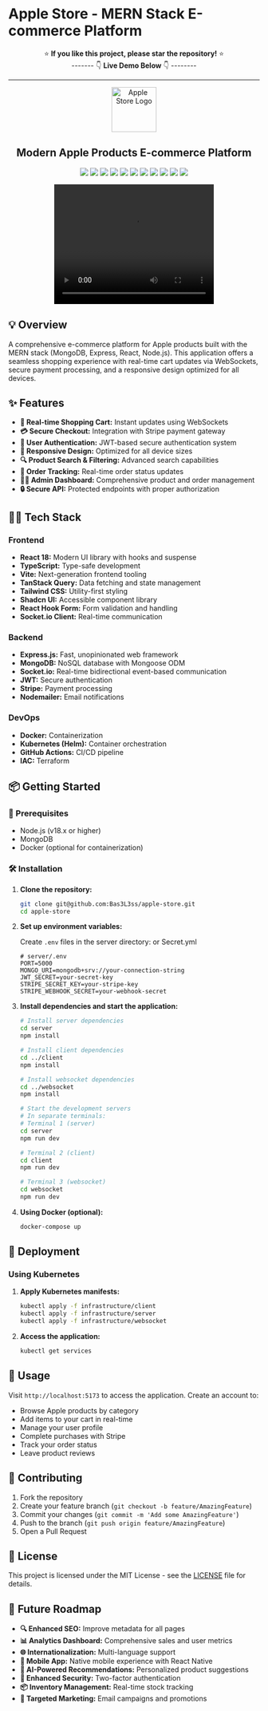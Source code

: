 # Apple Store - MERN Stack E-commerce Platform

<div align="center">

⭐ **If you like this project, please star the repository!** ⭐ <br>
------- 👇 **Live Demo Below** 👇 --------

<hr>
</div>

<div align="center">
<a href="https://github.com/yourusername/apple-store" target="blank">
<img src="assets/favicon.ico" width="90" alt="Apple Store Logo" />
</a>

<h2>Modern Apple Products E-commerce Platform</h2>

![](https://img.shields.io/badge/TypeScript-007ACC?style=for-the-badge&logo=typescript&logoColor=white)
![](https://img.shields.io/badge/React-20232A?style=for-the-badge&logo=react&logoColor=61DAFB)
![](https://img.shields.io/badge/Vite-646CFF?style=for-the-badge&logo=vite&logoColor=white)
![](https://img.shields.io/badge/Express-000000?style=for-the-badge&logo=express&logoColor=white)
![](https://img.shields.io/badge/MongoDB-4EA94B?style=for-the-badge&logo=mongodb&logoColor=white)
![](https://img.shields.io/badge/Socket.io-010101?style=for-the-badge&logo=socket.io&logoColor=white)
![](https://img.shields.io/badge/Tailwind_CSS-38B2AC?style=for-the-badge&logo=tailwind-css&logoColor=white)
![](https://img.shields.io/badge/Docker-2496ED?style=for-the-badge&logo=docker&logoColor=white)
![](https://img.shields.io/badge/Kubernetes-326CE5?style=for-the-badge&logo=kubernetes&logoColor=white)
![](https://img.shields.io/badge/Helm-0F1689?style=for-the-badge&logo=helm&logoColor=white)
![](https://img.shields.io/badge/Terraform-7B42BC?style=for-the-badge&logo=terraform&logoColor=white)

<video width="320" height="240" controls>
  <source src="assets/apple-landingpage.mp4" type="video/mp4">
  Your browser does not support the video tag.
</video>

</div>

## 💡 Overview

A comprehensive e-commerce platform for Apple products built with the MERN stack (MongoDB, Express, React, Node.js). This application offers a seamless shopping experience with real-time cart updates via WebSockets, secure payment processing, and a responsive design optimized for all devices.

## ✨ Features

- **🛒 Real-time Shopping Cart:** Instant updates using WebSockets
- **💳 Secure Checkout:** Integration with Stripe payment gateway
- **👤 User Authentication:** JWT-based secure authentication system
- **📱 Responsive Design:** Optimized for all device sizes
- **🔍 Product Search & Filtering:** Advanced search capabilities
- **🚚 Order Tracking:** Real-time order status updates
- **👨‍💼 Admin Dashboard:** Comprehensive product and order management
- **🔒 Secure API:** Protected endpoints with proper authorization

## 👩‍💻 Tech Stack

### Frontend

- **React 18:** Modern UI library with hooks and suspense
- **TypeScript:** Type-safe development
- **Vite:** Next-generation frontend tooling
- **TanStack Query:** Data fetching and state management
- **Tailwind CSS:** Utility-first styling
- **Shadcn UI:** Accessible component library
- **React Hook Form:** Form validation and handling
- **Socket.io Client:** Real-time communication

### Backend

- **Express.js:** Fast, unopinionated web framework
- **MongoDB:** NoSQL database with Mongoose ODM
- **Socket.io:** Real-time bidirectional event-based communication
- **JWT:** Secure authentication
- **Stripe:** Payment processing
- **Nodemailer:** Email notifications

### DevOps

- **Docker:** Containerization
- **Kubernetes (Helm):** Container orchestration
- **GitHub Actions:** CI/CD pipeline
- **IAC:** Terraform

## 📦 Getting Started

### 🚀 Prerequisites

- Node.js (v18.x or higher)
- MongoDB
- Docker (optional for containerization)

### 🛠️ Installation

1. **Clone the repository:**

   ```bash
   git clone git@github.com:Bas3L3ss/apple-store.git
   cd apple-store
   ```

2. **Set up environment variables:**

   Create `.env` files in the server directory: or Secret.yml

   ```env
   # server/.env
   PORT=5000
   MONGO_URI=mongodb+srv://your-connection-string
   JWT_SECRET=your-secret-key
   STRIPE_SECRET_KEY=your-stripe-key
   STRIPE_WEBHOOK_SECRET=your-webhook-secret
   ```

3. **Install dependencies and start the application:**

   ```bash
   # Install server dependencies
   cd server
   npm install

   # Install client dependencies
   cd ../client
   npm install

   # Install websocket dependencies
   cd ../websocket
   npm install

   # Start the development servers
   # In separate terminals:
   # Terminal 1 (server)
   cd server
   npm run dev

   # Terminal 2 (client)
   cd client
   npm run dev

   # Terminal 3 (websocket)
   cd websocket
   npm run dev
   ```

4. **Using Docker (optional):**
   ```bash
   docker-compose up
   ```

## 🚢 Deployment

### Using Kubernetes

1. **Apply Kubernetes manifests:**

   ```bash
   kubectl apply -f infrastructure/client
   kubectl apply -f infrastructure/server
   kubectl apply -f infrastructure/websocket
   ```

2. **Access the application:**

   ```bash
   kubectl get services
   ```

## 📖 Usage

Visit `http://localhost:5173` to access the application. Create an account to:

- Browse Apple products by category
- Add items to your cart in real-time
- Manage your user profile
- Complete purchases with Stripe
- Track your order status
- Leave product reviews

## 🤝 Contributing

1. Fork the repository
2. Create your feature branch (`git checkout -b feature/AmazingFeature`)
3. Commit your changes (`git commit -m 'Add some AmazingFeature'`)
4. Push to the branch (`git push origin feature/AmazingFeature`)
5. Open a Pull Request

## 📜 License

This project is licensed under the MIT License - see the [LICENSE](LICENSE) file for details.

## 🚀 Future Roadmap

- **🔍 Enhanced SEO:** Improve metadata for all pages
- **📊 Analytics Dashboard:** Comprehensive sales and user metrics
- **🌐 Internationalization:** Multi-language support
- **📱 Mobile App:** Native mobile experience with React Native
- **🤖 AI-Powered Recommendations:** Personalized product suggestions
- **🔐 Enhanced Security:** Two-factor authentication
- **📦 Inventory Management:** Real-time stock tracking
- **🎯 Targeted Marketing:** Email campaigns and promotions
